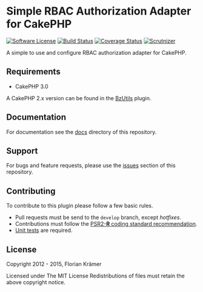 Simple RBAC Authorization Adapter for CakePHP
============================================

[![Software License](https://img.shields.io/badge/license-MIT-brightgreen.svg?style=flat-square)](LICENSE.txt)
[![Build Status](https://img.shields.io/travis/burzum/cakephp-simple-rbac/master.svg?style=flat-square)](https://travis-ci.org/burzum/cakephp-simple-rbac)
[![Coverage Status](https://img.shields.io/coveralls/burzum/cakephp-simple-rbac/master.svg?style=flat-square)](https://coveralls.io/r/burzum/cakephp-simple-rbac)
[![Scrutnizer](https://img.shields.io/scrutinizer/g/burzum/cakephp-simple-rbac.svg?style=flat-square)](https://scrutinizer-ci.com/g/burzum/cakephp-simple-rbac/)

A simple to use and configure RBAC authorization adapter for CakePHP.

Requirements
------------

 * CakePHP 3.0

A CakePHP 2.x version can be found in the [BzUtils](https://github.com/burzum/cakephp-bz-utils) plugin.

Documentation
-------------

For documentation see the [docs](docs) directory of this repository.

Support
-------

For bugs and feature requests, please use the [issues](https://github.com/burzum/cakephp-simple-rbac/issues) section of this repository.

Contributing
------------

To contribute to this plugin please follow a few basic rules.

* Pull requests must be send to the ```develop``` branch, except *hotfixes*.
* Contributions must follow the [PSR2-**R** coding standard recommendation](https://github.com/php-fig-rectified/fig-rectified-standards).
* [Unit tests](http://book.cakephp.org/2.0/en/development/testing.html) are required.

License
-------

Copyright 2012 - 2015, Florian Krämer

Licensed under The MIT License
Redistributions of files must retain the above copyright notice.
